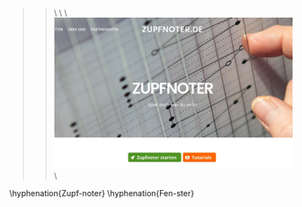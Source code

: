 
> >\ \ \ ![](../ZAUX_Images/000_frontimage.jpg) \  

\hyphenation{Zupf-noter}
\hyphenation{Fen-ster}

